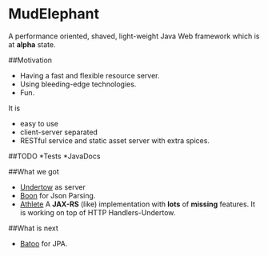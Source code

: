 # MudElephant

A performance oriented, shaved, light-weight Java Web framework which is at **alpha** state.

##Motivation
* Having a fast and flexible resource server.
* Using bleeding-edge technologies.
* Fun.

It is

* easy to use
* client-server separated
* RESTful service and static asset server with extra spices.

##TODO
*Tests
*JavaDocs

##What we got
* [Undertow](https://github.com/undertow-io/undertow) as server
* [Boon](https://github.com/boonproject/boon) for Json Parsing.
* [Athlete](./athlete/README.md) A **JAX-RS** (like) implementation with **lots** of **missing** features. It is working on top of HTTP Handlers-Undertow.

##What is next
* [Batoo](https://github.com/BatooOrg/BatooJPA) for JPA.


